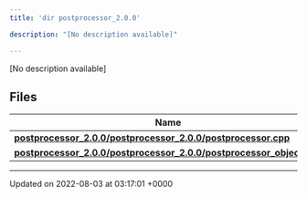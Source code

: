 ```yaml
---
title: 'dir postprocessor_2.0.0'

description: "[No description available]"

---
```







[No description available]

## Files

| Name           |
| -------------- |
| **[postprocessor_2.0.0/postprocessor_2.0.0/postprocessor.cpp](/documentation/code/main/files/postprocessor__2_80_80_2postprocessor_8cpp/#file-postprocessor-2.0.0/postprocessor.cpp)**  |
| **[postprocessor_2.0.0/postprocessor_2.0.0/postprocessor_object.cpp](/documentation/code/main/files/postprocessor__2_80_80_2postprocessor__object_8cpp/#file-postprocessor-2.0.0/postprocessor-object.cpp)**  |






-------------------------------

Updated on 2022-08-03 at 03:17:01 +0000
